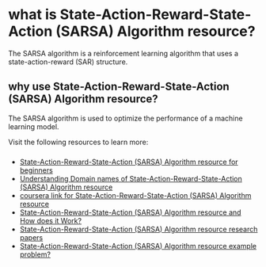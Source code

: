 # what is State-Action-Reward-State-Action (SARSA) Algorithm resource?
 The SARSA algorithm is a reinforcement learning algorithm that uses a state-action-reward (SAR) structure.
## why use State-Action-Reward-State-Action (SARSA) Algorithm resource?
 The SARSA algorithm is used to optimize the performance of a machine learning model.


 Visit the following resources to learn more:
### 


###

* [State-Action-Reward-State-Action (SARSA) Algorithm resource for beginners](https://www.geeksforgeeks.org/sarsa-reinforcement-learning/)
* [Understanding Domain names of State-Action-Reward-State-Action (SARSA) Algorithm resource](https://en.wikipedia.org/wiki/State%E2%80%93action%E2%80%93reward%E2%80%93state%E2%80%93action)
* [coursera link for State-Action-Reward-State-Action (SARSA) Algorithm resource](https://www.coursera.org/lecture/sample-based-learning-methods/expected-sarsa-4ZGX6)
* [State-Action-Reward-State-Action (SARSA) Algorithm resource and How does it Work?](https://www.youtube.com/watch?v=FhSaHuC0u2M)
* [State-Action-Reward-State-Action (SARSA) Algorithm resource research papers](https://ieeexplore.ieee.org/document/4762658)
* [State-Action-Reward-State-Action (SARSA) Algorithm resource  example problem?](https://analyticsindiamag.com/a-complete-intution-on-sarsa-algorithm/)
